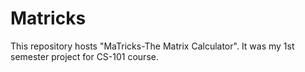 # Matricks
This repository hosts "MaTricks-The Matrix Calculator". It was my 1st semester project for CS-101 course.
